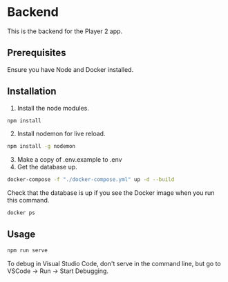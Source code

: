 # Backend

This is the backend for the Player 2 app.

## Prerequisites
Ensure you have Node and Docker installed.

## Installation

1.  Install the node modules.

```bash
npm install
```

2. Install nodemon for live reload.
```bash
npm install -g nodemon
```

3. Make a copy of .env.example to .env
4. Get the database up.
```bash
docker-compose -f "./docker-compose.yml" up -d --build
```

Check that the database is up if you see the Docker image when you run this command.
```bash
docker ps
```


## Usage

```bash
npm run serve
```

To debug in Visual Studio Code, don't serve in the command line, but go to VSCode -> Run -> Start Debugging.
